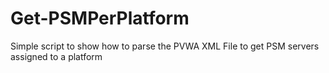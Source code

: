 # Get-PSMPerPlatform
Simple script to show how to parse the PVWA XML File to get PSM servers assigned to a platform
